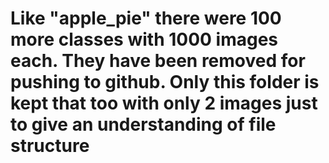 # Like "apple_pie" there were 100 more classes with 1000 images each. They have been removed for pushing to github. Only this folder is kept that too with only 2 images just to give an understanding of file structure
